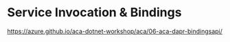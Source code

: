 # Service Invocation & Bindings

https://azure.github.io/aca-dotnet-workshop/aca/06-aca-dapr-bindingsapi/